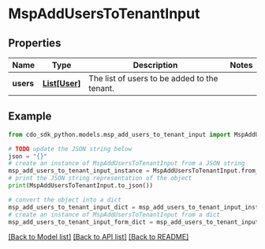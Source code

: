 # MspAddUsersToTenantInput


## Properties

Name | Type | Description | Notes
------------ | ------------- | ------------- | -------------
**users** | [**List[User]**](User.md) | The list of users to be added to the tenant. | 

## Example

```python
from cdo_sdk_python.models.msp_add_users_to_tenant_input import MspAddUsersToTenantInput

# TODO update the JSON string below
json = "{}"
# create an instance of MspAddUsersToTenantInput from a JSON string
msp_add_users_to_tenant_input_instance = MspAddUsersToTenantInput.from_json(json)
# print the JSON string representation of the object
print(MspAddUsersToTenantInput.to_json())

# convert the object into a dict
msp_add_users_to_tenant_input_dict = msp_add_users_to_tenant_input_instance.to_dict()
# create an instance of MspAddUsersToTenantInput from a dict
msp_add_users_to_tenant_input_form_dict = msp_add_users_to_tenant_input.from_dict(msp_add_users_to_tenant_input_dict)
```
[[Back to Model list]](../README.md#documentation-for-models) [[Back to API list]](../README.md#documentation-for-api-endpoints) [[Back to README]](../README.md)


